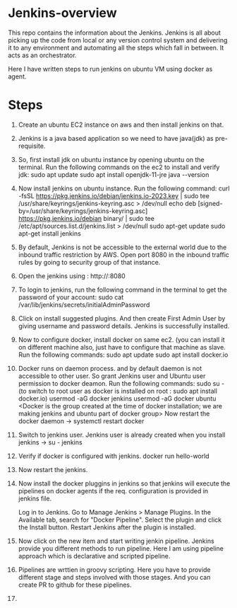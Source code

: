# Jenkins-overview
This repo contains the information about the Jenkins.
Jenkins is all about picking up the code from local or any version control system and delivering it to any environment and automating all the steps which fall in between. It acts as an orchestrator.

Here I have written steps to run jenkins on ubuntu VM using docker as agent.

# Steps
1. Create an ubuntu EC2 instance on aws and then install jenkins on that.
2. Jenkins is a java based application so we need to have java(jdk) as pre-requisite.
3. So, first install jdk on ubuntu instance by opening ubuntu on the terminal.
   Run the following commands on the ec2 to install and verify jdk:
     sudo apt update
     sudo apt install openjdk-11-jre
     java --version
4. Now install jenkins on ubuntu instance. Run the following command:
     curl -fsSL https://pkg.jenkins.io/debian/jenkins.io-2023.key | sudo tee \
  /usr/share/keyrings/jenkins-keyring.asc > /dev/null
echo deb [signed-by=/usr/share/keyrings/jenkins-keyring.asc] \
  https://pkg.jenkins.io/debian binary/ | sudo tee \
  /etc/apt/sources.list.d/jenkins.list > /dev/null
sudo apt-get update
sudo apt-get install jenkins

5. By default, Jenkins is not be accessible to the external world due to the inbound traffic restriction by AWS. Open port 8080 in the inbound traffic rules by going to security group of that instance.
6. Open the jenkins using : 
   http://<public-ip-adress-of-ec2-instance>:8080
7. To login to jenkins, run the following command in the terminal to get the password of your account:
     sudo cat /var/lib/jenkins/secrets/initialAdminPassword
8. Click on install suggested plugins. And then create First Admin User by giving username and password details.
    Jenkins is successfully installed.
10. Now to configure docker, install docker on same ec2. (you can install it on different machine also, just have to configure that machine as slave.
      Run the following commands:
      sudo apt update
      sudo apt install docker.io
11. Docker runs on daemon process. and by default daemon is not accessible to other user. So grant Jenkins user and Ubuntu user permission to docker deamon.
     Run the following commands:
      sudo su -  (to switch to root user as docker is installed on root : sudo apt install docker.io)
      usermod -aG docker jenkins
      usermod -aG docker ubuntu
    <Docker is the group created at the time of docker installation; we are making jenkins and ubuntu part of docker group>
       Now restart the docker daemon  -> systemctl restart docker
12. Switch to jenkins user. Jenkins user is already created when you install jenkins  -> su - jenkins
13. Verify if docker is configured with jenkins.
      docker run hello-world   <jenkins is now able to create containers>
14. Now restart the jenkins.
15. Now install the docker pluggins in jenkins so that jenkins will execute the pipelines on docker agents if the req. configuration is provided in jenkins file.
    
    Log in to Jenkins.
    Go to Manage Jenkins > Manage Plugins.
    In the Available tab, search for "Docker Pipeline".
    Select the plugin and click the Install button.
    Restart Jenkins after the plugin is installed.

16. Now click on the new item and start writing jenkin pipeline. Jenkins provide you different methods to run pipeline. Here I am using pipeline approach which is declarative and scripted pipeline.
17. Pipelines are wrttien in groovy scripting. Here you have to provide different stage and steps involved with those stages. And you can create PR to github for these pipelines. 
18. 
          
